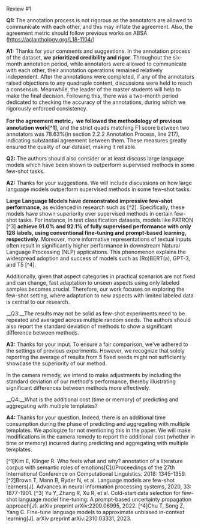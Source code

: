 Review #1

__Q1:__ The annotation process is not rigorous as the annotators are allowed to communicate with each other, and this may inflate the agreement. Also, the agreement metric should follow previous works on ABSA (https://aclanthology.org/L18-1104/)

__A1:__ 
Thanks for your comments and suggestions. 
In the annotation process of the dataset, **we prioritized credibility and rigor**. Throughout the six-month annotation period, while annotators were allowed to communicate with each other, their annotation operations remained relatively independent. After the annotations were completed, if any of the annotators raised objections to any quadruple content, discussions were held to reach a consensus. Meanwhile, the leader of the master students will help to make the final decision. Following this, there was a two-month period dedicated to checking the accuracy of the annotations, during which we rigorously enforced consistency. 

**For the agreement metric，we followed the methodology of previous annotation work[^1]**, and the strict quads matching F1 score between two annotators was 78.63%(in section 2.2.2 Annotation Process, line 217), indicating substantial agreement between them. These measures greatly ensured the quality of our dataset, making it reliable.


__Q2:__ The authors should also consider or at least discuss large language models which have been shown to outperform supervised methods in some few-shot tasks.

__A2:__ 
Thanks for your suggestions. We will include discussions on how large language models outperform supervised methods in some few-shot tasks.

**Large Language Models have demonstrated impressive few-shot performance**, as evidenced in research such as [^2]. Specifically, these models have shown superiority over supervised methods in certain few-shot tasks. For instance, in text classification datasets, models like PATRON [^3] **achieve 91.0% and 92.1% of fully supervised performance with only 128 labels, using conventional fine-tuning and prompt-based learning, respectively**. Moreover, more informative representations of textual inputs often result in significantly higher performance in downstream Natural Language Processing (NLP) applications. This phenomenon explains the widespread adoption and success of models such as (Ro)BERT(a), GPT-3, and T5 [^4].

Additionally, given that aspect categories in practical scenarios are not fixed and can change, fast adaptation to unseen aspects using only labeled samples becomes crucial. Therefore, our work focuses on exploring the few-shot setting, where adaptation to new aspects with limited labeled data is central to our research.


__Q3:__The results may not be solid as few-shot experiments need to be repeated and averaged across multiple random seeds. The authors should also report the standard deviation of methods to show a significant difference between methods.

__A3:__ 
Thanks for your input. To ensure a fair comparison, we've adhered to the settings of previous experiments. However, we recognize that solely reporting the average of results from 5 fixed seeds might not sufficiently showcase the superiority of our method. 

In the camera remedy, we intend to make adjustments by including the standard deviation of our method's performance, thereby illustrating significant differences between methods more effectively.

__Q4:__What is the additional cost (time or memory) of predicting and aggregating with multiple templates?

__A4:__ 
Thanks for your question. Indeed, there is an additional time consumption during the phase of predicting and aggregating with multiple templates. We apologize for not mentioning this in the paper. We will make modifications in the camera remedy to report the additional cost (whether in time or memory) incurred during predicting and aggregating with multiple templates.

[^1]Kim E, Klinger R. Who feels what and why? annotation of a literature corpus with semantic roles of emotions[C]//Proceedings of the 27th International Conference on Computational Linguistics. 2018: 1345-1359.
[^2]Brown T, Mann B, Ryder N, et al. Language models are few-shot learners[J]. Advances in neural information processing systems, 2020, 33: 1877-1901.
[^3] Yu Y, Zhang R, Xu R, et al. Cold-start data selection for few-shot language model fine-tuning: A prompt-based uncertainty propagation approach[J]. arXiv preprint arXiv:2209.06995, 2022.
[^4]Chu T, Song Z, Yang C. Fine-tune language models to approximate unbiased in-context learning[J]. arXiv preprint arXiv:2310.03331, 2023.
